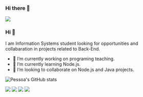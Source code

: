 ### Hi there 👋

<!--
**camilapessoa/camilapessoa** is a ✨ _special_ ✨ repository because its `README.md` (this file) appears on your GitHub profile.

Here are some ideas to get you started:

- 🔭 I’m currently working on ...
- 🌱 I’m currently learning ...
- 👯 I’m looking to collaborate on ...
- 🤔 I’m looking for help with ...
- 💬 Ask me about ...
- 📫 How to reach me: ...
- 😄 Pronouns: ...
- ⚡ Fun fact: ...
-->

<img src="https://github.com/pr2tik1/pr2tik1/blob/master/https://miro.medium.com/fit/c/176/176/0*l1UJhLYaxSZo_BnP">

### Hi 👋
I am Information Systems student looking for opportunities and collabaration in projects related to Back-End.
- 🔭 I’m currently working on programing teaching.
- 🌱 I’m currently learning Node.js.
- 🤝 I’m looking to collaborate on Node.js and Java projects. 


![Pessoa's GitHub stats](https://github-readme-stats.vercel.app/api?username=camilapessoa&show_icons=true&theme=radical)

[<img src="https://img.shields.io/badge/twitter-%231DA1F2.svg?&style=for-the-badge&logo=twitter&logoColor=white" />](https://twitter.com/apessoacamila) [<img src="https://img.shields.io/badge/medium-%2312100E.svg?&style=for-the-badge&logo=medium&logoColor=white" />](https://medium.com/camilapessoa)  [<img src="https://img.shields.io/badge/linkedin-%230077B5.svg?&style=for-the-badge&logo=linkedin&logoColor=white" />](https://www.linkedin.com/in/pessoacamila/) [<img src = "https://img.shields.io/badge/instagram-%23E4405F.svg?&style=for-the-badge&logo=instagram&logoColor=white">](https://www.instagram.com/apessoacamila/)

